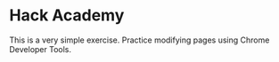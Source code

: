 # Hack Academy

This is a very simple exercise. Practice modifying pages using Chrome Developer Tools. 